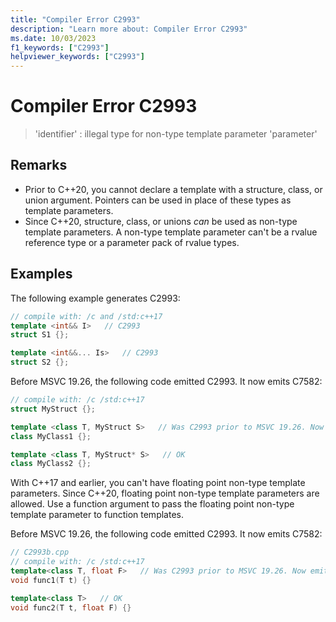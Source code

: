 ```yaml
---
title: "Compiler Error C2993"
description: "Learn more about: Compiler Error C2993"
ms.date: 10/03/2023
f1_keywords: ["C2993"]
helpviewer_keywords: ["C2993"]
---
```

# Compiler Error C2993

> 'identifier' : illegal type for non-type template parameter 'parameter'

## Remarks

- Prior to C++20, you cannot declare a template with a structure, class, or union argument. Pointers can be used in place of these types as template parameters.
- Since C++20, structure, class, or unions *can* be used as non-type template parameters. A non-type template parameter can't be a rvalue reference type or a parameter pack of rvalue types.

## Examples

The following example generates C2993:

```cpp
// compile with: /c and /std:c++17
template <int&& I>   // C2993
struct S1 {};

template <int&&... Is>   // C2993
struct S2 {};
```

Before MSVC 19.26, the following code emitted C2993. It now emits C7582:

```cpp
// compile with: /c /std:c++17
struct MyStruct {};

template <class T, MyStruct S>   // Was C2993 prior to MSVC 19.26. Now emits C7582.
class MyClass1 {};

template <class T, MyStruct* S>   // OK
class MyClass2 {};
```

With C++17 and earlier, you can't have floating point non-type template parameters. Since C++20, floating point non-type template parameters are allowed. Use a function argument to pass the floating point non-type template parameter to function templates.

Before MSVC 19.26, the following code emitted C2993. It now emits C7582:

```cpp
// C2993b.cpp
// compile with: /c /std:c++17
template<class T, float F>   // Was C2993 prior to MSVC 19.26. Now emits C7592
void func1(T t) {}

template<class T>   // OK
void func2(T t, float F) {}
```

